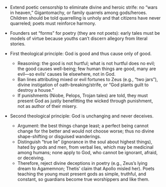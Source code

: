 - Extend poetic censorship to eliminate divine and heroic strife: no “wars in heaven,” Gigantomachy, or family quarrels among gods/heroes. Children should be told quarrelling is unholy and that citizens have never quarreled; poets must reinforce harmony.

- Founders set “forms” for poetry (they are not poets): early tales must be models of virtue because youths can’t discern allegory from literal stories.

- First theological principle: God is good and thus cause only of good.
  - Reasoning: the good is not hurtful; what is not hurtful does no evil; the good causes well-being; few human things are good, many are evil—so evils’ causes lie elsewhere, not in God.
  - Ban lines attributing mixed or evil fortunes to Zeus (e.g., “two jars”), divine instigation of oath-breaking/strife, or “God plants guilt to destroy a house.”
  - If punishments (Niobe, Pelops, Trojan tales) are told, they must present God as justly benefitting the wicked through punishment, not as author of their misery.

- Second theological principle: God is unchanging and never deceives.
  - Argument: the best things change least; a perfect being cannot change for the better and would not choose worse; thus no divine shape-shifting or disguised wanderings.
  - Distinguish “true lie” (ignorance in the soul about highest things), hated by gods and men, from verbal lies, which may be medicinal among humans; none apply to God, who cannot be ignorant, afraid, or deceiving.
  - Therefore, reject divine deceptions in poetry (e.g., Zeus’s lying dream to Agamemnon; Thetis’ claim that Apollo misled her). Poets teaching the young must present gods as simple, truthful, and constant, so guardians become true worshippers and like them.